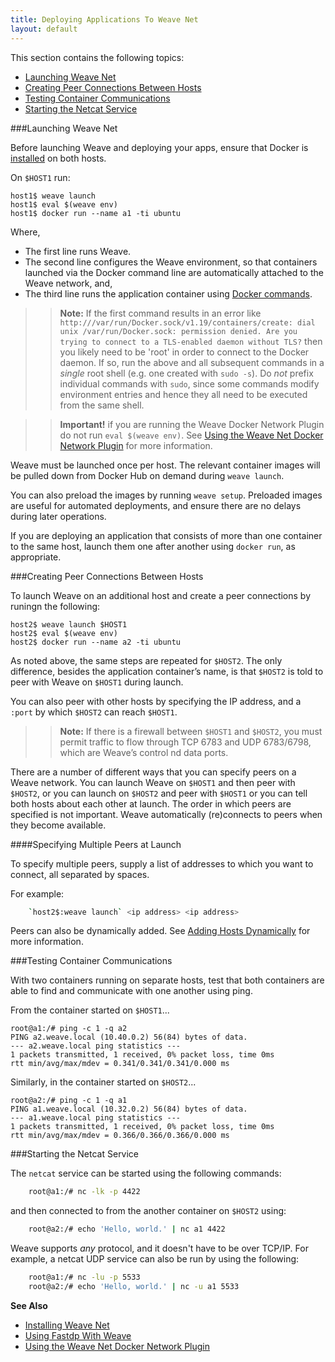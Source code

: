 ```yaml
---
title: Deploying Applications To Weave Net
layout: default
---
```


This section contains the following topics: 

 * [Launching Weave Net](#launching)
 * [Creating Peer Connections Between Hosts](#peer-connections)
 * [Testing Container Communications](#testing)
 * [Starting the Netcat Service](#start-netcat)


###<a name="launching"></a>Launching Weave Net

Before launching Weave and deploying your apps, ensure that Docker is [installed]( https://docs.docker.com/engine/installation/) on both hosts. 

On `$HOST1` run:

    host1$ weave launch
    host1$ eval $(weave env)
    host1$ docker run --name a1 -ti ubuntu

Where, 

 * The first line runs Weave. 
 * The second line configures the Weave environment, so that containers launched via the Docker command line are automatically attached to the Weave network, and, 
 * The third line runs the application container using [Docker commands]( https://docs.Docker.com/engine/reference/commandline/daemon/). 

>>**Note:** If the first command results in an error like
 `http:///var/run/Docker.sock/v1.19/containers/create: dial unix
 /var/run/Docker.sock: permission denied. Are you trying to connect to a TLS-enabled daemon without TLS?` then you likely need to be 'root' in order to connect to the Docker daemon. If so, run the above and all subsequent commands in a *single* root shell (e.g. one created with `sudo -s`). Do *not* prefix individual commands with `sudo`, since some commands modify environment entries and hence they all need to be executed from the same shell.

>>**Important!** if you are running the Weave Docker Network Plugin do not run `eval $(weave env)`. See [Using the Weave Net Docker Network Plugin](/site/weave-plugin-how-to.md) for more information.

Weave must be launched once per host. The relevant container images will be pulled down from Docker Hub on demand during `weave launch`. 

You can also preload the images by running `weave setup`. Preloaded images are useful for automated deployments, and ensure there are no delays during later operations.

If you are deploying an application that consists of more than one container to the same host, launch them one after another using `docker run`, as appropriate.  


###<a name="peer-connections"></a>Creating Peer Connections Between Hosts

To launch Weave on an additional host and create a peer connections by runingn the following:  

    host2$ weave launch $HOST1
    host2$ eval $(weave env)
    host2$ docker run --name a2 -ti ubuntu

As noted above, the same steps are repeated for `$HOST2`. The only difference, besides the application container’s name, is that `$HOST2` is told to peer with Weave on `$HOST1` during launch. 

You can also peer with other hosts by specifying the IP address, and a `:port` by which `$HOST2` can reach `$HOST1`. 

>>**Note:** If there is a firewall between `$HOST1` and `$HOST2`,  you must permit traffic to flow through TCP 6783 and UDP 6783/6798, which are Weave’s control nd data ports.

There are a number of different ways that you can specify peers on a Weave network. You can launch Weave on `$HOST1` and then peer with `$HOST2`, or you can launch on `$HOST2` and peer with `$HOST1` or you can tell both hosts about each other at launch. The order in which peers are specified is not important. Weave automatically (re)connects to peers when they become available. 

####Specifying Multiple Peers at Launch

To specify multiple peers, supply a list of addresses to which you want to connect, all separated by spaces. 

For example: 
~~~bash
    `host2$:weave launch` <ip address> <ip address> 
~~~

Peers can also be dynamically added. See [Adding Hosts Dynamically](http://docs.weave.works/weave/latest_release/features.html#dynamic-topologies) for more information.


###<a name="testing"></a>Testing Container Communications

With two containers running on separate hosts, test that both containers are able to find and communicate with one another using ping. 

From the container started on `$HOST1`...

    root@a1:/# ping -c 1 -q a2
    PING a2.weave.local (10.40.0.2) 56(84) bytes of data.
    --- a2.weave.local ping statistics ---
    1 packets transmitted, 1 received, 0% packet loss, time 0ms
    rtt min/avg/max/mdev = 0.341/0.341/0.341/0.000 ms

Similarly, in the container started on `$HOST2`...

    root@a2:/# ping -c 1 -q a1
    PING a1.weave.local (10.32.0.2) 56(84) bytes of data.
    --- a1.weave.local ping statistics ---
    1 packets transmitted, 1 received, 0% packet loss, time 0ms
    rtt min/avg/max/mdev = 0.366/0.366/0.366/0.000 ms

###<a name="start-netcat"></a>Starting the Netcat Service

The `netcat` service can be started using the following commands:  

~~~bash
    root@a1:/# nc -lk -p 4422
~~~

and then connected to from the another container on `$HOST2` using:

~~~bash
    root@a2:/# echo 'Hello, world.' | nc a1 4422
~~~

Weave supports *any* protocol, and it doesn't have to be over TCP/IP. For example, a netcat UDP service can also be run by using the following:

~~~bash
    root@a1:/# nc -lu -p 5533
    root@a2:/# echo 'Hello, world.' | nc -u a1 5533
~~~


**See Also** 

 * [Installing Weave Net](/site/installing-weave.md)
 * [Using Fastdp With Weave](/site/fastdp/using-fastdp.md)
 * [Using the Weave Net Docker Network Plugin](/site/plugin/weave-plugin-how-to.md)
